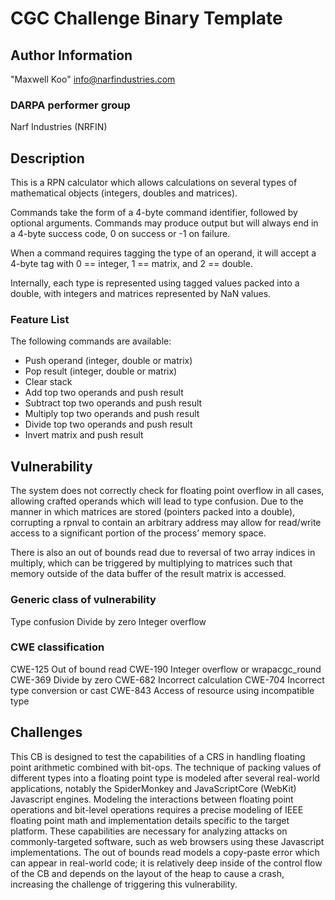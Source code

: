 # CGC Challenge Binary Template

## Author Information

"Maxwell Koo" <info@narfindustries.com>

### DARPA performer group

Narf Industries (NRFIN)

## Description

This is a RPN calculator which allows calculations on several types of
mathematical objects (integers, doubles and matrices).

Commands take the form of a 4-byte command identifier, followed by optional
arguments. Commands may produce output but will always end in a 4-byte success
code, 0 on success or -1 on failure.

When a command requires tagging the type of an operand, it will accept a 4-byte
tag with 0 == integer, 1 == matrix, and 2 == double.

Internally, each type is represented using tagged values packed into a double,
with integers and matrices represented by NaN values.

### Feature List

The following commands are available:
 - Push operand (integer, double or matrix)
 - Pop result (integer, double or matrix)
 - Clear stack
 - Add top two operands and push result
 - Subtract top two operands and push result
 - Multiply top two operands and push result
 - Divide top two operands and push result
 - Invert matrix and push result

## Vulnerability

The system does not correctly check for floating point overflow in all cases,
allowing crafted operands which will lead to type confusion. Due to the manner
in which matrices are stored (pointers packed into a double), corrupting a
rpnval to contain an arbitrary address may allow for read/write access to a
significant portion of the process' memory space.

There is also an out of bounds read due to reversal of two array indices in
multiply, which can be triggered by multiplying to matrices such that memory
outside of the data buffer of the result matrix is accessed.

### Generic class of vulnerability
Type confusion
Divide by zero
Integer overflow

### CWE classification
CWE-125 Out of bound read
CWE-190 Integer overflow or wrapacgc_round
CWE-369 Divide by zero
CWE-682 Incorrect calculation
CWE-704 Incorrect type conversion or cast
CWE-843 Access of resource using incompatible type

## Challenges

This CB is designed to test the capabilities of a CRS in handling floating point
arithmetic combined with bit-ops. The technique of packing values of different
types into a floating point type is modeled after several real-world
applications, notably the SpiderMonkey and JavaScriptCore (WebKit) Javascript
engines. Modeling the interactions between floating point operations and
bit-level operations requires a precise modeling of IEEE floating point math and
implementation details specific to the target platform. These capabilities are
necessary for analyzing attacks on commonly-targeted software, such as web
browsers using these Javascript implementations. The out of bounds read models a
copy-paste error which can appear in real-world code; it is relatively deep
inside of the control flow of the CB and depends on the layout of the heap to
cause a crash, increasing the challenge of triggering this vulnerability.

